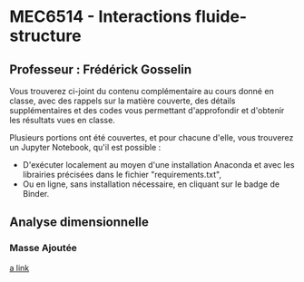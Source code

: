 # MEC6514 - Interactions fluide-structure

## Professeur : Frédérick Gosselin

Vous trouverez ci-joint du contenu complémentaire au cours donné en classe, avec des rappels sur la matière couverte, des détails supplémentaires et des codes vous permettant d'approfondir et d'obtenir les résultats vues en classe. 

Plusieurs portions ont été couvertes, et pour chacune d'elle, vous trouverez un Jupyter Notebook, qu'il est possible :
- D'exécuter localement au moyen d'une installation Anaconda et avec les librairies précisées dans le fichier "requirements.txt",
- Ou en ligne, sans installation nécessaire, en cliquant sur le badge de Binder.

## Analyse dimensionnelle
### Masse Ajoutée

[a link](https://github.com/lm2-poly/FSI/Chapitre-2_Analyse-dimensionnelle/Masse_ajoutee.ipynb)

